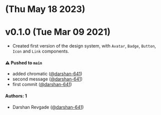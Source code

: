 # (Thu May 18 2023)

# v0.1.0 (Tue Mar 09 2021)

- Created first version of the design system, with `Avatar`, `Badge`, `Button`, `Icon` and `Link` components.


#### ⚠️ Pushed to `main`

- added chromatic ([@darshan-641](https://github.com/darshan-641))
- second message ([@darshan-641](https://github.com/darshan-641))
- first commit ([@darshan-641](https://github.com/darshan-641))

#### Authors: 1

- Darshan Revgade ([@darshan-641](https://github.com/darshan-641))
